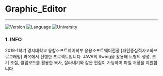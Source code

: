 # Graphic_Editor
-------------------
![Version](https://img.shields.io/badge/Version-1.0.0-green.svg) ![Language](https://img.shields.io/badge/Language-Java-darkgreen.svg) ![University](https://img.shields.io/badge/University-MJU(Seoul)-blue.svg)

### 1. INFO
2019-1학기 명지대학교 융합소프트웨어학부 응용소프트웨어전공 [패턴중심적사고와프로그래밍] 과목에서 진행한 프로젝트입니다. JAVA의 Swing을 활용해 도형의 생성, 크기 조절, 클립보드를 활용한 복사, 잘라내기와 같은 편집이 가능하며 파일 저장을 지원합니다.

